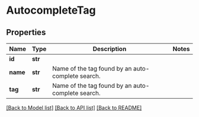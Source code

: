 # AutocompleteTag


## Properties
Name | Type | Description | Notes
------------ | ------------- | ------------- | -------------
**id** | **str** |  | 
**name** | **str** | Name of the tag found by an auto-complete search. | 
**tag** | **str** | Name of the tag found by an auto-complete search. | 

[[Back to Model list]](../README.md#documentation-for-models) [[Back to API list]](../README.md#documentation-for-api-endpoints) [[Back to README]](../README.md)



